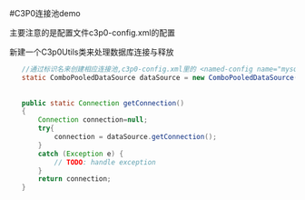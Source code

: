 #C3P0连接池demo

主要注意的是配置文件c3p0-config.xml的配置

新建一个C3p0Utils类来处理数据库连接与释放
 ```java
    //通过标识名来创建相应连接池,c3p0-config.xml里的 <named-config name="mysql">  
	static ComboPooledDataSource dataSource = new ComboPooledDataSource("mysql");
	
	
	public static Connection getConnection()
	{
		Connection connection=null;
		try{
			connection = dataSource.getConnection();
		}
		catch (Exception e) {
			// TODO: handle exception
		}
		return connection;
	}
```
